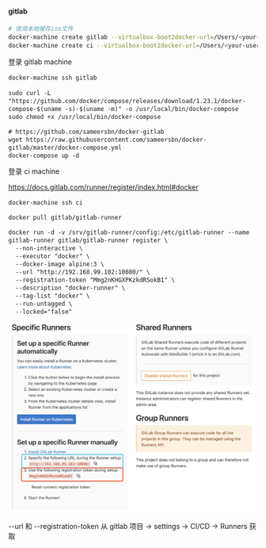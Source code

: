 #### gitlab

```bash
# 使用本地缓存iso文件
docker-machine create gitlab --virtualbox-boot2docker-url=/Users/<your-username>/.docker/machine/cache/boot2docker.iso
docker-machine create ci --virtualbox-boot2docker-url=/Users/<your-username>/.docker/machine/cache/boot2docker.iso
```

登录 gitlab machine

```bash
docker-machine ssh gitlab
```
```
sudo curl -L "https://github.com/docker/compose/releases/download/1.23.1/docker-compose-$(uname -s)-$(uname -m)" -o /usr/local/bin/docker-compose
sudo chmod +x /usr/local/bin/docker-compose
```
```
# https://github.com/sameersbn/docker-gitlab
wget https://raw.githubusercontent.com/sameersbn/docker-gitlab/master/docker-compose.yml
docker-compose up -d
```

登录 ci machine

https://docs.gitlab.com/runner/register/index.html#docker

```
docker-machine ssh ci
```
```
docker pull gitlab/gitlab-runner
```
```
docker run -d -v /srv/gitlab-runner/config:/etc/gitlab-runner --name gitlab-runner gitlab/gitlab-runner register \
  --non-interactive \
  --executor "docker" \
  --docker-image alpine:3 \
  --url "http://192.168.99.102:10080/" \
  --registration-token "Mmg2nKHGXPKzkdRSokB1" \
  --description "docker-runner" \
  --tag-list "docker" \
  --run-untagged \
  --locked="false"

```
<img src="./images/gitlab-runner-setting.png" width="500" />

--url 和 --registration-token 从 gitlab 项目 -> settings -> CI/CD -> Runners 获取
